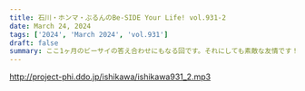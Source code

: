 ```yaml
---
title: 石川・ホンマ・ぶるんのBe-SIDE Your Life! vol.931-2
date: March 24, 2024
tags: ['2024', 'March 2024', 'vol.931']
draft: false
summary: ここ1ヶ月のビーサイの答え合わせにもなる回です。それにしても素敵な友情です！
---
```


http://project-phi.ddo.jp/ishikawa/ishikawa931_2.mp3